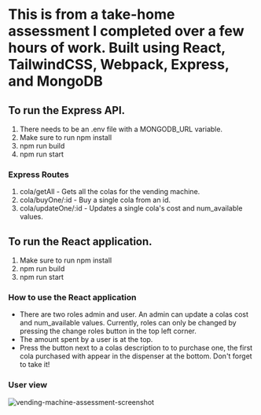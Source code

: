 # This is from a take-home assessment I completed over a few hours of work. Built using React, TailwindCSS, Webpack, Express, and MongoDB
## To run the Express API.
  1. There needs to be an .env file with a MONGODB_URL variable.
  2. Make sure to run npm install
  3. npm run build
  4. npm run start
### Express Routes
  1. cola/getAll
    - Gets all the colas for the vending machine.
  2. cola/buyOne/:id
    - Buy a single cola from an id.
  3. cola/updateOne/:id
    - Updates a single cola's cost and num_available values.
  
## To run the React application.
  1. Make sure to run npm install
  2. npm run build
  3. npm run start
  
### How to use the React application
  - There are two roles admin and user. An admin can update a colas cost and num_available values. Currently, roles can only be changed by pressing the change roles button in the top left corner.
  - The amount spent by a user is at the top.
  - Press the button next to a colas description to to purchase one, the first cola purchased with appear in the dispenser at the bottom. Don't forget to take it!
  
### User view
![vending-machine-assessment-screenshot](https://user-images.githubusercontent.com/50780917/176020262-0f152fa8-b43e-42a0-a334-c53b83bebb14.png)
